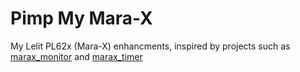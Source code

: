 # Pimp My Mara-X

My Lelit PL62x (Mara-X) enhancments, inspired by projects such as [marax_monitor](https://github.com/bancbanus/marax_monitor) and [marax_timer](https://github.com/bancbanus/marax_monitor)